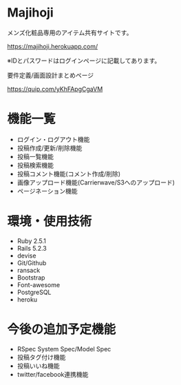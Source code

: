 # Majihoji

メンズ化粧品専用のアイテム共有サイトです。

https://majihoji.herokuapp.com/

※IDとパスワードはログインページに記載してあります。



要件定義/画面設計まとめページ

https://quip.com/yKhFApgCgaVM



# 機能一覧

* ログイン・ログアウト機能
* 投稿作成/更新/削除機能
* 投稿一覧機能
* 投稿検索機能
* 投稿コメント機能(コメント作成/削除)
* 画像アップロード機能(Carrierwave/S3へのアップロード)
* ページネーション機能

# 環境・使用技術

* Ruby 2.5.1
* Rails 5.2.3
* devise
* Git/Github
* ransack
* Bootstrap
* Font-awesome
* PostgreSQL
* heroku


# 今後の追加予定機能

* RSpec System Spec/Model Spec
* 投稿タグ付け機能
* 投稿いいね機能
* twitter/facebook連携機能
